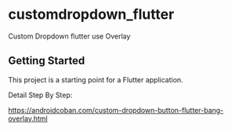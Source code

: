 # customdropdown_flutter

Custom Dropdown flutter use Overlay

## Getting Started

This project is a starting point for a Flutter application.

Detail Step By Step:

https://androidcoban.com/custom-dropdown-button-flutter-bang-overlay.html